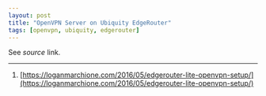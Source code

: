 ```yaml
---
layout: post
title: "OpenVPN Server on Ubiquity EdgeRouter"
tags: [openvpn, ubiquity, edgerouter]
---
```


See *source* link.

---
1. [https://loganmarchione.com/2016/05/edgerouter-lite-openvpn-setup/](https://loganmarchione.com/2016/05/edgerouter-lite-openvpn-setup/)

